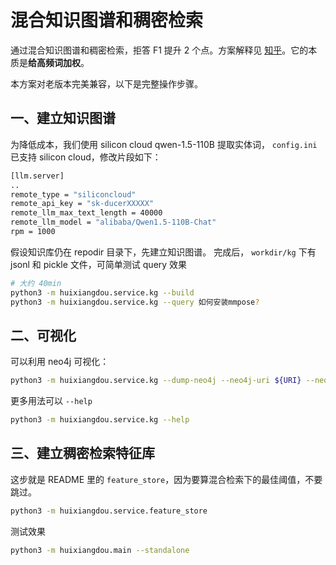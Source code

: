 # 混合知识图谱和稠密检索

通过混合知识图谱和稠密检索，拒答 F1 提升 2 个点。方案解释见 [知乎]()。它的本质是**给高频词加权**。

本方案对老版本完美兼容，以下是完整操作步骤。

## 一、建立知识图谱

为降低成本，我们使用 silicon cloud qwen-1.5-110B 提取实体词， `config.ini` 已支持 silicon cloud，修改片段如下：

```bash
[llm.server]
..
remote_type = "siliconcloud"
remote_api_key = "sk-ducerXXXXX"
remote_llm_max_text_length = 40000
remote_llm_model = "alibaba/Qwen1.5-110B-Chat"
rpm = 1000
```

假设知识库仍在 repodir 目录下，先建立知识图谱。
完成后， `workdir/kg` 下有 jsonl 和 pickle 文件，可简单测试 query 效果

```bash
# 大约 40min
python3 -m huixiangdou.service.kg --build
python3 -m huixiangdou.service.kg --query 如何安装mmpose?
```

## 二、可视化

可以利用 neo4j 可视化：
```bash
python3 -m huixiangdou.service.kg --dump-neo4j --neo4j-uri ${URI} --neo4j-user ${USER} --neo4j-passwd ${PWD}
```

更多用法可以 `--help`
```bash
python3 -m huixiangdou.service.kg --help
```

## 三、建立稠密检索特征库

这步就是 README 里的 `feature_store`，因为要算混合检索下的最佳阈值，不要跳过。

```bash
python3 -m huixiangdou.service.feature_store
```

测试效果

```bash
python3 -m huixiangdou.main --standalone
```
